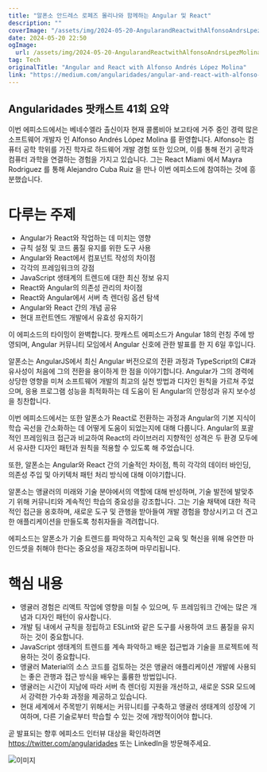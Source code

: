 ```yaml
---
title: "알폰소 안드레스 로페즈 몰리나와 함께하는 Angular 및 React"
description: ""
coverImage: "/assets/img/2024-05-20-AngularandReactwithAlfonsoAndrsLpezMolina_0.png"
date: 2024-05-20 22:50
ogImage: 
  url: /assets/img/2024-05-20-AngularandReactwithAlfonsoAndrsLpezMolina_0.png
tag: Tech
originalTitle: "Angular and React with Alfonso Andrés López Molina"
link: "https://medium.com/angularidades/angular-and-react-with-alfonso-andr%C3%A9s-l%C3%B3pez-molina-9800b7da66b3"
---
```



## Angularidades 팟캐스트 41회 요약

이번 에피소드에서는 
베네수엘라 출신이자 현재 콜롬비아 보고타에 거주 중인 경력 많은 소프트웨어 개발자 인 
Alfonso Andrés López Molina 
를 환영합니다. Alfonso는 컴퓨터 공학 학위를 가진 학자로 하드웨어 개발 경험 또한 있으며, 이를 통해 전기 공학과 컴퓨터 과학을 연결하는 경험을 가지고 있습니다. 그는 
React Miami
 에서
Mayra Rodriguez
를 통해
Alejandro Cuba Ruiz
을 만나 이번 에피소드에 참여하는 것에 흥분했습니다.

# 다루는 주제

- Angular가 React와 작업하는 데 미치는 영향
- 규칙 설정 및 코드 품질 유지를 위한 도구 사용
- Angular와 React에서 컴포넌트 작성의 차이점
- 각각의 프레임워크의 강점
- JavaScript 생태계의 트렌드에 대한 최신 정보 유지
- React와 Angular의 의존성 관리의 차이점
- React와 Angular에서 서버 측 렌더링 옵션 탐색
- Angular와 React 간의 개념 공유
- 현대 프런트엔드 개발에서 유효성 유지하기

<div class="content-ad"></div>

이 에피소드의 타이밍이 완벽합니다. 팟캐스트 에피소드가 Angular 18의 런칭 주에 방영되며, Angular 커뮤니티 모임에서 Angular 신호에 관한 발표를 한 지 6일 후입니다.

알폰소는 AngularJS에서 최신 Angular 버전으로의 전환 과정과 TypeScript의 C#과 유사성이 처음에 그의 전환을 용이하게 한 점을 이야기합니다. Angular가 그의 경력에 상당한 영향을 미쳐 소프트웨어 개발의 최고의 실천 방법과 디자인 원칙을 가르쳐 주었으며, 응용 프로그램 성능을 최적화하는 데 도움이 된 Angular의 안정성과 유지 보수성을 칭찬합니다.

이번 에피소드에서는 또한 알폰소가 React로 전환하는 과정과 Angular의 기본 지식이 학습 곡선을 간소화하는 데 어떻게 도움이 되었는지에 대해 다룹니다. Angular의 포괄적인 프레임워크 접근과 비교하여 React의 라이브러리 지향적인 성격은 두 환경 모두에서 유사한 디자인 패턴과 원칙을 적용할 수 있도록 해 주었습니다.

또한, 알폰소는 Angular와 React 간의 기술적인 차이점, 특히 각각의 데이터 바인딩, 의존성 주입 및 아키텍처 패턴 처리 방식에 대해 이야기합니다.

<div class="content-ad"></div>

알폰소는 앵귤러의 미래와 기술 분야에서의 역할에 대해 반성하며, 기술 발전에 발맞추기 위해 커뮤니티와 계속적인 학습의 중요성을 강조합니다. 그는 기술 채택에 대한 적극적인 접근을 옹호하며, 새로운 도구 및 관행을 받아들여 개발 경험을 향상시키고 더 견고한 애플리케이션을 만들도록 청취자들을 격려합니다.

에피소드는 알폰소가 기술 트렌드를 파악하고 지속적인 교육 및 혁신을 위해 유연한 마인드셋을 취해야 한다는 중요성을 재강조하며 마무리됩니다.

# 핵심 내용

- 앵귤러 경험은 리액트 작업에 영향을 미칠 수 있으며, 두 프레임워크 간에는 많은 개념과 디자인 패턴이 유사합니다.
- 개발 팀 내에서 규칙을 정립하고 ESLint와 같은 도구를 사용하여 코드 품질을 유지하는 것이 중요합니다.
- JavaScript 생태계의 트렌드를 계속 파악하고 배운 접근법과 기술을 프로젝트에 적용하는 것이 중요합니다.
- 앵귤러 Material의 소스 코드를 검토하는 것은 앵귤러 애플리케이션 개발에 사용되는 좋은 관행과 접근 방식을 배우는 훌륭한 방법입니다.
- 앵귤러는 시간이 지남에 따라 서버 측 렌더링 지원을 개선하고, 새로운 SSR 모드에서 강력한 가수화 과정을 제공하고 있습니다.
- 현대 세계에서 주목받기 위해서는 커뮤니티를 구축하고 앵귤러 생태계의 성장에 기여하며, 다른 기술로부터 학습할 수 있는 것에 개방적이어야 합니다.

<div class="content-ad"></div>

곧 발표되는 향후 에피소드 인터뷰 대상을 확인하려면 https://twitter.com/angularidades 또는 LinkedIn을 방문해주세요.

![이미지](/assets/img/2024-05-20-AngularandReactwithAlfonsoAndrsLópezMolina_0.png)
